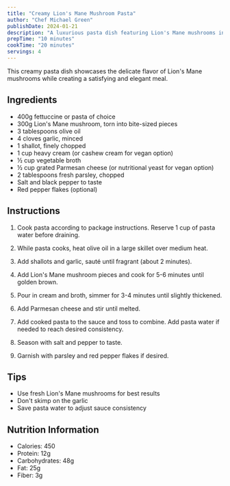 ```yaml
---
title: "Creamy Lion's Mane Mushroom Pasta"
author: "Chef Michael Green"
publishDate: 2024-01-21
description: "A luxurious pasta dish featuring Lion's Mane mushrooms in a creamy garlic sauce."
prepTime: "10 minutes"
cookTime: "20 minutes"
servings: 4
---
```


This creamy pasta dish showcases the delicate flavor of Lion's Mane mushrooms while creating a satisfying and elegant meal.

## Ingredients

- 400g fettuccine or pasta of choice
- 300g Lion's Mane mushroom, torn into bite-sized pieces
- 3 tablespoons olive oil
- 4 cloves garlic, minced
- 1 shallot, finely chopped
- 1 cup heavy cream (or cashew cream for vegan option)
- ½ cup vegetable broth
- ½ cup grated Parmesan cheese (or nutritional yeast for vegan option)
- 2 tablespoons fresh parsley, chopped
- Salt and black pepper to taste
- Red pepper flakes (optional)

## Instructions

1. Cook pasta according to package instructions. Reserve 1 cup of pasta water before draining.

2. While pasta cooks, heat olive oil in a large skillet over medium heat.

3. Add shallots and garlic, sauté until fragrant (about 2 minutes).

4. Add Lion's Mane mushroom pieces and cook for 5-6 minutes until golden brown.

5. Pour in cream and broth, simmer for 3-4 minutes until slightly thickened.

6. Add Parmesan cheese and stir until melted.

7. Add cooked pasta to the sauce and toss to combine. Add pasta water if needed to reach desired consistency.

8. Season with salt and pepper to taste.

9. Garnish with parsley and red pepper flakes if desired.

## Tips

- Use fresh Lion's Mane mushrooms for best results
- Don't skimp on the garlic
- Save pasta water to adjust sauce consistency

## Nutrition Information

- Calories: 450
- Protein: 12g
- Carbohydrates: 48g
- Fat: 25g
- Fiber: 3g